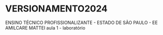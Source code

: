 # VERSIONAMENTO2024
ENSINO TÉCNICO PROFISSIONALIZANTE - ESTADO DE SÃO PAULO - EE AMILCARE MATTEI
aula 1 - laboratório
